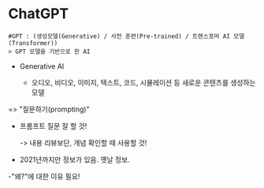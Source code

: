 # ChatGPT 
    #GPT : (생성모델(Generative) / 사전 훈련(Pre-trained) / 트랜스포머 AI 모델(Transformer))
    > GPT 모델을 기반으로 한 AI
- Generative AI
    
    - 오디오, 비디오, 이미지, 텍스트, 코드, 시뮬레이션 등 새로운 콘텐츠를 생성하는 모델

=> "질문하기(prompting)"

- 프롬프트 질문 잘 할 것!

    -> 내용 리뷰보단, 개념 확인할 때 사용할 것!

- 2021년까지만 정보가 있음. 옛날 정보.

-"왜?"에 대한 이유 필요!